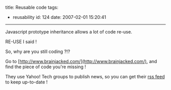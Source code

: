 title: Reusable code
tags:
  - reusability
id: 124
date: 2007-02-01 15:20:41
---

Javascript prototype inheritance allows a lot of code re-use.

RE-USE I said !

So, why are you still coding ?!?

Go to [http://www.brainjacked.com/](http://www.brainjacked.com/), and find the piece of code you're missing !

They use Yahoo! Tech groups to publish news, so you can get their [rss feed](http://rss.groups.yahoo.com/group/brainjacked-oojs/rss) to keep up-to-date !